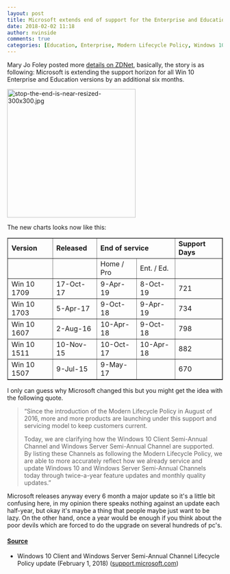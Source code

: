 ```yaml
---
layout: post
title: Microsoft extends end of support for the Enterprise and Education versions of Win10 1607, 1703 & 1709
date: 2018-02-02 11:18
author: nvinside
comments: true
categories: [Education, Enterprise, Modern Lifecycle Policy, Windows 10]
---
```

Mary Jo Foley posted more <a href="http://www.zdnet.com/article/microsoft-adds-six-more-months-of-support-for-recent-windows-10-releases/">details on ZDNet</a>, basically, the story is as following: Microsoft is extending the support horizon for all Win 10 Enterprise and Education versions by an additional six months.

<img class=" size-full wp-image-2525 aligncenter" src="https://chefkochblog.files.wordpress.com/2018/02/stop-the-end-is-near-resized-300x300.jpg" alt="stop-the-end-is-near-resized-300x300.jpg" width="300" height="300" />

<!--more-->

The new charts looks now like this:

<table dir="ltr" border="1" cellspacing="0" cellpadding="0">
<tbody>
<tr>
<td><strong>Version</strong></td>
<td><strong>Released</strong></td>
<td colspan="2" rowspan="1"><strong>End of service</strong></td>
<td><strong>Support Days</strong></td>
</tr>
<tr>
<td></td>
<td></td>
<td>Home / Pro</td>
<td>Ent. / Ed.</td>
<td></td>
</tr>
<tr>
<td>Win 10 1709</td>
<td>17-Oct-17</td>
<td>9-Apr-19</td>
<td>8-Oct-19</td>
<td>721</td>
</tr>
<tr>
<td>Win 10 1703</td>
<td>5-Apr-17</td>
<td>9-Oct-18</td>
<td>9-Apr-19</td>
<td>734</td>
</tr>
<tr>
<td>Win 10 1607</td>
<td>2-Aug-16</td>
<td>10-Apr-18</td>
<td>9-Oct-18</td>
<td>798</td>
</tr>
<tr>
<td>Win 10 1511</td>
<td>10-Nov-15</td>
<td>10-Oct-17</td>
<td>10-Apr-18</td>
<td>882</td>
</tr>
<tr>
<td>Win 10 1507</td>
<td>9-Jul-15</td>
<td>9-May-17</td>
<td></td>
<td>670</td>
</tr>
</tbody>
</table>

I only can guess why Microsoft changed this but you might get the idea with the following quote.

<blockquote>“Since the introduction of the Modern Lifecycle Policy in August of 2016, more and more products are launching under this support and servicing model to keep customers current.

Today, we are clarifying how the Windows 10 Client Semi-Annual Channel and Windows Server Semi-Annual Channel are supported. By listing these Channels as following the Modern Lifecycle Policy, we are able to more accurately reflect how we already service and update Windows 10 and Windows Server Semi-Annual Channels today through twice-a-year feature updates and monthly quality updates.”</blockquote>

Microsoft releases anyway every 6 month a major update so it's a little bit confusing here, in my opinion there speaks nothing against an update each half-year, but okay it's maybe a thing that people maybe just want to be lazy. On the other hand, once a year would be enough if you think about the poor devils which are forced to do the upgrade on several hundreds of pc's.

<h4><span style="text-decoration:underline;">Source</span></h4>

<ul>
    <li>Windows 10 Client and Windows Server Semi-Annual Channel Lifecycle Policy update (February 1, 2018) (<a href="https://support.microsoft.com/en-us/help/4076506/announcement-win-10-moving-to-modern" target="_blank" rel="noopener">support.microsoft.com</a>)</li>
</ul>
